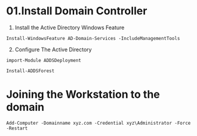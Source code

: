 # 01.Install Domain Controller

1. Install the Active Directory Windows Feature

```shell
Install-WindowsFeature AD-Domain-Services -IncludeManagementTools
```

2. Configure The Active Directory

```shell
import-Module ADDSDeployment
```

```shell
Install-ADDSForest
```


# Joining the Workstation to the domain


```
Add-Computer -Domainname xyz.com -Credential xyz\Administrator -Force -Restart
```
